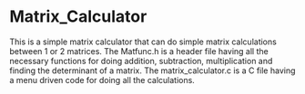 # Matrix_Calculator
This is a simple matrix calculator that can do simple matrix calculations between 1 or 2 matrices.
The Matfunc.h is a header file having all the necessary functions for doing addition, subtraction, multiplication and finding the determinant of a matrix.
The matrix_calculator.c is a C file having a menu driven code for doing all the calculations.
